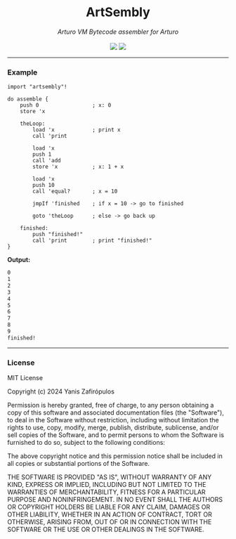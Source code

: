 <h1 align="center">
    ArtSembly
</h1>

<p align="center">
     <i>Arturo VM Bytecode assembler for Arturo</i> 
     <br><br>
     <img src="https://img.shields.io/github/license/arturo-lang/grafito?style=for-the-badge">
    <img src="https://img.shields.io/badge/language-Arturo-orange.svg?style=for-the-badge">
</p>

--- 

### Example 

```red
import "artsembly"!

do assemble {
    push 0                 ; x: 0
    store 'x

    theLoop:
        load 'x            ; print x
        call 'print

        load 'x
        push 1
        call 'add
        store 'x           ; x: 1 + x

        load 'x
        push 10
        call 'equal?       ; x = 10

        jmpIf 'finished    ; if x = 10 -> go to finished

        goto 'theLoop      ; else -> go back up

    finished:
        push "finished!"
        call 'print        ; print "finished!"
}
```

**Output:**

```bash
0
1
2
3
4
5
6
7
8
9
finished!
```

<hr/>

### License

MIT License

Copyright (c) 2024 Yanis Zafirópulos

Permission is hereby granted, free of charge, to any person obtaining a copy
of this software and associated documentation files (the "Software"), to deal
in the Software without restriction, including without limitation the rights
to use, copy, modify, merge, publish, distribute, sublicense, and/or sell
copies of the Software, and to permit persons to whom the Software is
furnished to do so, subject to the following conditions:

The above copyright notice and this permission notice shall be included in all
copies or substantial portions of the Software.

THE SOFTWARE IS PROVIDED "AS IS", WITHOUT WARRANTY OF ANY KIND, EXPRESS OR
IMPLIED, INCLUDING BUT NOT LIMITED TO THE WARRANTIES OF MERCHANTABILITY,
FITNESS FOR A PARTICULAR PURPOSE AND NONINFRINGEMENT. IN NO EVENT SHALL THE
AUTHORS OR COPYRIGHT HOLDERS BE LIABLE FOR ANY CLAIM, DAMAGES OR OTHER
LIABILITY, WHETHER IN AN ACTION OF CONTRACT, TORT OR OTHERWISE, ARISING FROM,
OUT OF OR IN CONNECTION WITH THE SOFTWARE OR THE USE OR OTHER DEALINGS IN THE
SOFTWARE.